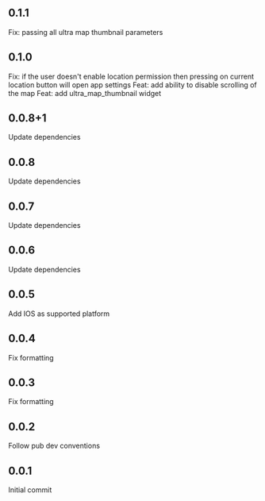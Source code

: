 ## 0.1.1
Fix: passing all ultra map thumbnail parameters 

## 0.1.0
Fix: if the user doesn't enable location permission then pressing on current location button will open app settings
Feat: add ability to disable scrolling of the map
Feat: add ultra_map_thumbnail widget

## 0.0.8+1

Update dependencies
## 0.0.8

Update dependencies
## 0.0.7

Update dependencies
## 0.0.6

Update dependencies

## 0.0.5

Add IOS as supported platform

## 0.0.4

Fix formatting

## 0.0.3

Fix formatting

## 0.0.2

Follow pub dev conventions


## 0.0.1

Initial commit 